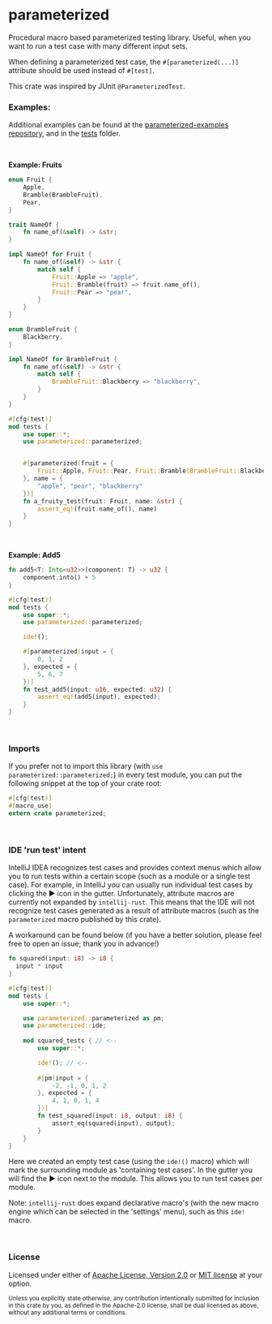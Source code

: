 # parameterized

Procedural macro based parameterized testing library.
Useful, when you want to run a test case with many different input sets.

When defining a parameterized test case, the `#[parameterized(...)]` attribute should be used instead of `#[test]`.

This crate was inspired by JUnit `@ParameterizedTest`.

### Examples:

Additional examples can be found at the <a href="https://github.com/foresterre/parameterized-examples">parameterized-examples repository</a>,
 and in the <a href="parameterized-macro/tests">tests</a> folder.

<br>

**Example: Fruits**

```rust
enum Fruit {
    Apple,
    Bramble(BrambleFruit),
    Pear,
}

trait NameOf {
    fn name_of(&self) -> &str;
}

impl NameOf for Fruit {
    fn name_of(&self) -> &str {
        match self {
            Fruit::Apple => "apple",
            Fruit::Bramble(fruit) => fruit.name_of(),
            Fruit::Pear => "pear",
        }
    }
}

enum BrambleFruit {
    Blackberry,
}

impl NameOf for BrambleFruit {
    fn name_of(&self) -> &str {
        match self {
            BrambleFruit::Blackberry => "blackberry",
        }
    }
}

#[cfg(test)]
mod tests {
    use super::*;
    use parameterized::parameterized;


    #[parameterized(fruit = {
        Fruit::Apple, Fruit::Pear, Fruit::Bramble(BrambleFruit::Blackberry)
    }, name = {
        "apple", "pear", "blackberry"
    })]
    fn a_fruity_test(fruit: Fruit, name: &str) {
        assert_eq!(fruit.name_of(), name)
    }
}
```

<br>

**Example: Add5**

```rust
fn add5<T: Into<u32>>(component: T) -> u32 {
    component.into() + 5
}

#[cfg(test)]
mod tests {
    use super::*;
    use parameterized::parameterized;

    ide!();

    #[parameterized(input = {
        0, 1, 2
    }, expected = {
        5, 6, 7
    })]
    fn test_add5(input: u16, expected: u32) {
        assert_eq!(add5(input), expected);
    }
}
```

<br>

### Imports

If you prefer not to import this library (with `use parameterized::parameterized;`) in every test module, you can put
the following snippet at the top of your crate root:
```rust
#[cfg(test)]
#[macro_use]
extern crate parameterized;
```

<br>

### IDE 'run test' intent

IntelliJ IDEA recognizes test cases and provides context menus which allow you to run tests within a certain scope
(such as a module or a single test case). For example, in IntelliJ you can usually run individual test cases by clicking
the ▶ icon in the gutter. Unfortunately, attribute macros are currently not expanded by `intellij-rust`.
This means that the IDE will not recognize test cases generated as a result of attribute macros (such as the
`parameterized` macro published by this crate). 

A workaround can be found below (if you have a better solution, please feel free to open an issue; thank you in advance!)

```rust
fn squared(input: i8) -> i8 {
  input * input  
}

#[cfg(test)]
mod tests {
    use super::*;

    use parameterized::parameterized as pm;
    use parameterized::ide;
        
    mod squared_tests { // <--
        use super::*;

        ide!(); // <--
    
        #[pm(input = {
            -2, -1, 0, 1, 2
        }, expected = {
            4, 1, 0, 1, 4
        })]
        fn test_squared(input: i8, output: i8) {
            assert_eq(squared(input), output);
        }
    }
}
```

Here we created an empty test case (using the `ide!()` macro) which will mark the surrounding module as 'containing test cases'. In
the gutter you will find the ▶ icon next to the module. This allows you to run test cases per module.

Note: `intellij-rust` does expand declarative macro's (with the new macro engine which can be
selected in the 'settings' menu), such as this `ide!` macro.

<br>

### License

Licensed under either of <a href="LICENSE-APACHE">Apache License, Version
2.0</a> or <a href="LICENSE-MIT">MIT license</a> at your option.

<sub>
Unless you explicitly state otherwise, any contribution intentionally submitted
for inclusion in this crate by you, as defined in the Apache-2.0 license, shall
be dual licensed as above, without any additional terms or conditions.</sub>
